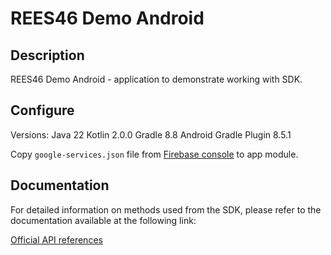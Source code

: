 # REES46 Demo Android

## Description

REES46 Demo Android - application to demonstrate working with SDK.

## Configure

Versions:
Java 22
Kotlin 2.0.0
Gradle 8.8
Android Gradle Plugin 8.5.1

Copy `google-services.json` file from [Firebase console](https://console.firebase.google.com/u/0/) to app module.

## Documentation

For detailed information on methods used from the SDK, please refer to the documentation available at the following link:

[Official API references](https://reference.api.rees46.com/#introduction)